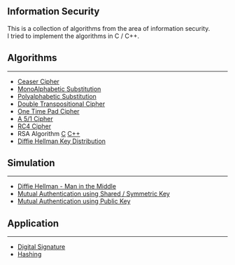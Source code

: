## Information Security

This is a collection of algorithms from the area of information security.    
I tried to implement the algorithms in C / C++.    

## Algorithms
<hr>  

* [Ceaser Cipher](https://github.com/mnk-q/infosec/blob/master/Exercise1/ceaser.c)
* [MonoAlphabetic Substitution](https://github.com/mnk-q/infosec/blob/master/Exercise1/monoalphabetic.c)
* [Polyalphabetic Substitution](https://github.com/mnk-q/infosec/blob/master/Exercise1/polyalphabetic_substitution.cpp)
* [Double Transpositional Cipher](https://github.com/mnk-q/infosec/blob/master/Exercise1/double_transpositional.c)
* [One Time Pad Cipher](https://github.com/mnk-q/infosec/blob/master/Exercise2/one_time_pad.cpp)
* [A 5/1 Cipher](https://github.com/mnk-q/infosec/blob/master/Exercise3/a51.c)
* [RC4 Cipher](https://github.com/mnk-q/infosec/blob/master/Exercise3/rc41.cpp)
* RSA Algorithm [C](https://github.com/mnk-q/infosec/blob/master/Exercise4/rsa.c) [C++](https://github.com/mnk-q/infosec/blob/master/Exercise5/algos.h)
* [Diffie Hellman Key Distribution](https://github.com/mnk-q/infosec/blob/master/Exercise4/diffie_helman.c)

## Simulation
<hr>

* [Diffie Hellman - Man in the Middle](https://github.com/mnk-q/infosec/blob/master/Exercise4/diffie_helman_mitm.c)
* [Mutual Authentication using Shared / Symmetric Key](https://github.com/mnk-q/infosec/blob/master/Exercise5/shared_key_auth.cpp)
* [Mutual Authentication using Public Key](https://github.com/mnk-q/infosec/blob/master/Exercise5/asymmetric_key_auth.cpp)

## Application
<hr>

* [Digital Signature](https://github.com/mnk-q/infosec/blob/master/Exercise5/digital_signature.cpp)
* [Hashing](https://github.com/mnk-q/infosec/blob/master/Exercise6/login.py)